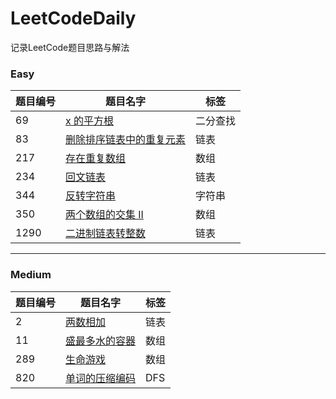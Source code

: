 # LeetCodeDaily
记录LeetCode题目思路与解法  </br>

### Easy  

 题目编号 | 题目名字 |  标签  |
-|-|-
 69 | [x 的平方根](easy/69.md) | 二分查找 |
 83 | [删除排序链表中的重复元素](easy/83.md) | 链表 |
 217 | [存在重复数组](easy/217.md) | 数组 |
 234 | [回文链表](easy/234.md) | 链表 |
 344 | [反转字符串](easy/344.md) | 字符串 |
 350 | [两个数组的交集 II](easy/350.md) | 数组 |
 1290 | [二进制链表转整数](easy/1290.md) | 链表 |

---

### Medium  

 题目编号 | 题目名字 |  标签  |
-|-|-
 2 | [两数相加](medium/2.md) | 链表 |
 11 | [盛最多水的容器](medium/11.md) | 数组 |
 289 | [生命游戏](medium/289.md) | 数组 |
 820 | [单词的压缩编码](medium/820.md) | DFS |
